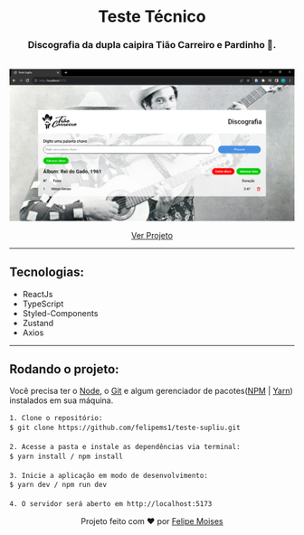 <h1 align="center"> Teste Técnico </h1>

<h3 align="center">
  Discografia da dupla caipira Tião Carreiro e Pardinho 🤠.
</h3> <br/>

<div align="center">
  <img src="./public/preview.png" alt="demonstração do projeto" >
</div>

<p align="center"><a href="https://teste-supliu.netlify.app/">Ver Projeto</a></p>

---

<h2>Tecnologias:</h2>

- ReactJs
- TypeScript
- Styled-Components
- Zustand
- Axios

---

<h2>Rodando o projeto:</h2>

Você precisa ter o [Node](https://nodejs.org/en/), o [Git](https://git-scm.com/) e algum gerenciador de pacotes([NPM](https://docs.npmjs.com/downloading-and-installing-node-js-and-npm/) | [Yarn](https://classic.yarnpkg.com/lang/en/docs/install)) instalados em sua máquina.

```bash
1. Clone o repositório:
$ git clone https://github.com/felipems1/teste-supliu.git

2. Acesse a pasta e instale as dependências via terminal:
$ yarn install / npm install

3. Inicie a aplicação em modo de desenvolvimento:
$ yarn dev / npm run dev

4. O servidor será aberto em http://localhost:5173
```

<p align="center">Projeto feito com ❤️ por <a href="https://www.linkedin.com/in/felipems1/">Felipe Moises</a></p>
